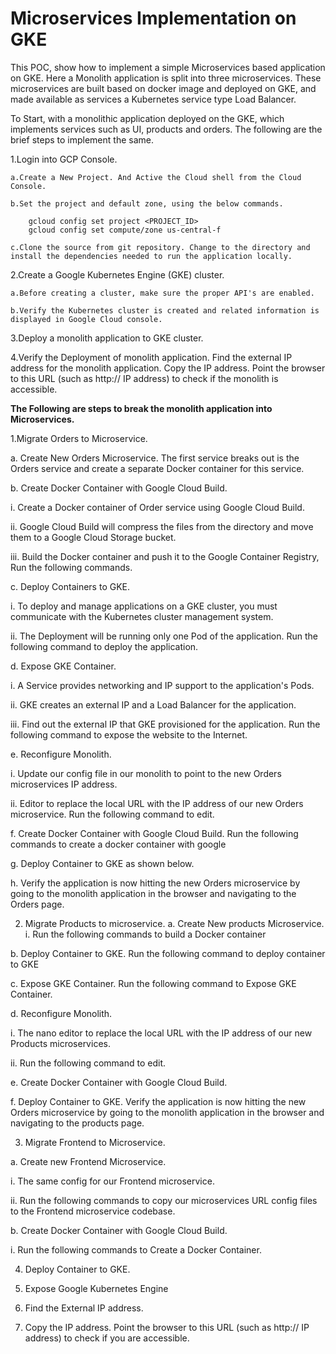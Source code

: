# Microservices Implementation on GKE #

This POC, show how to implement a simple Microservices based application on GKE. Here a Monolith application is split into three microservices. These microservices are built based on docker image and deployed on GKE, and made available as services a Kubernetes service type Load Balancer.

To Start, with a monolithic application deployed on the GKE, which implements services such as UI, products and orders. The following are the brief steps to implement the same.

1.Login into GCP Console.

	a.Create a New Project. And Active the Cloud shell from the Cloud Console.

	b.Set the project and default zone, using the below commands.

		gcloud config set project <PROJECT_ID>
		gcloud config set compute/zone us-central-f
      
	c.Clone the source from git repository. Change to the directory and install the dependencies needed to run the application locally.
 
2.Create a Google Kubernetes Engine (GKE) cluster.

	a.Before creating a cluster, make sure the proper API's are enabled.  

	b.Verify the Kubernetes cluster is created and related information is displayed in Google Cloud console.

3.Deploy a monolith application to GKE cluster. 

4.Verify the Deployment of monolith application. Find the external IP address for the monolith application. Copy the IP address. Point the browser to this URL (such as http:// IP address) to check if the monolith is accessible.
 

**The Following are steps to break the monolith application into Microservices.**

1.Migrate Orders to Microservice.

a.	Create New Orders Microservice. The first service breaks out is the Orders service and create a separate Docker container for this service. 

b.	Create Docker Container with Google Cloud Build.

i.	Create a Docker container of Order service using Google Cloud Build.

ii.	Google Cloud Build will compress the files from the directory and move them to a Google Cloud Storage bucket.

iii.	Build the Docker container and push it to the Google Container Registry, Run the following commands.

 
c.	Deploy Containers to GKE.

i.	To deploy and manage applications on a GKE cluster, you must communicate with the Kubernetes cluster management system.

ii.	The Deployment will be running only one Pod of the application. Run the following command to deploy the application.
 

d.	Expose GKE Container.

i.	A Service provides networking and IP support to the application's Pods.

ii.	GKE creates an external IP and a Load Balancer for the application.

iii.	Find out the external IP that GKE provisioned for the application. Run the following command to expose the website to the Internet.

 

e.	Reconfigure Monolith.

i.	Update our config file in our monolith to point to the new Orders microservices IP address.

ii.	Editor to replace the local URL with the IP address of our new Orders microservice. Run the following command to edit.
 
 

f.	Create Docker Container with Google Cloud Build. Run the following commands to create a docker container with google
 
 
	
g.	Deploy Container to GKE as shown below.
 

h.	Verify the application is now hitting the new Orders microservice by going to the monolith application in the browser and navigating to the Orders page.

 

2.	Migrate Products to microservice.
a.	Create New products Microservice.
i.	Run the following commands to build a Docker container
 
 

b.	Deploy Container to GKE. Run the following command to deploy container to GKE
 

c.	Expose GKE Container. Run the following command to Expose GKE Container.
 

d.	Reconfigure Monolith.

i.	The nano editor to replace the local URL with the IP address of our new Products microservices.

ii.	Run the following command to edit.
 
	       
e.	Create Docker Container with Google Cloud Build.
 

f.	Deploy Container to GKE. Verify the application is now hitting the new Orders microservice by going to the monolith application in the browser and navigating to the products page.


3.	Migrate Frontend to Microservice.

a.	Create new Frontend Microservice.

i.	The same config for our Frontend microservice.

ii.	Run the following commands to copy our microservices URL config files to the Frontend microservice codebase.
 

b.	Create Docker Container with Google Cloud Build.

i.	Run the following commands to Create a Docker Container.


4.	Deploy Container to GKE.
 

5.	Expose Google Kubernetes Engine
 

6.	Find the External IP address. 
 
7.	Copy the IP address. Point the browser to this URL (such as http:// IP address) to check if you are accessible.
   


